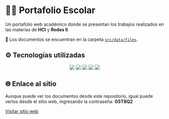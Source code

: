 # 👨‍🎓 Portafolio Escolar

Un portafolio web académico donde se presentan los trabajos realizados en las materias de **HCI** y **Redes II**.

📂 Los documentos se encuentran en la carpeta [`src/data/files`](./src/data/files).

## ⚙️ Tecnologías utilizadas

<p align="center">
  <img src="https://img.shields.io/badge/Next.js-000000?style=for-the-badge&logo=nextdotjs&logoColor=white" />
  <img src="https://img.shields.io/badge/TailwindCSS-06B6D4?style=for-the-badge&logo=tailwindcss&logoColor=white" />
  <img src="https://img.shields.io/badge/shadcn/ui-18181B?style=for-the-badge&logo=shadcnui&logoColor=white" />
  <img src="https://img.shields.io/badge/Magic UI-8B5CF6?style=for-the-badge&logo=magicui&logoColor=white" />
  <img src="https://img.shields.io/badge/Framer Motion-0055FF?style=for-the-badge&logo=framer&logoColor=white" />
</p>

## 🌐 Enlace al sitio

Aunque puede ver los documentos desde este repositorio, igual puede verlos desde el sitio web, ingresando la contraseña: **G5T8Q2**

[Visitar sitio web](https://tusitio.com)
